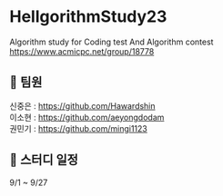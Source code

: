 # HellgorithmStudy23
Algorithm study for Coding test And Algorithm contest
<br>
https://www.acmicpc.net/group/18778

## 👥 팀원
신중은 : https://github.com/Hawardshin
<br>
이소현 : https://github.com/aeyongdodam
<br>
권민기 : https://github.com/mingi1123

## 📅 스터디 일정
9/1 ~ 9/27
